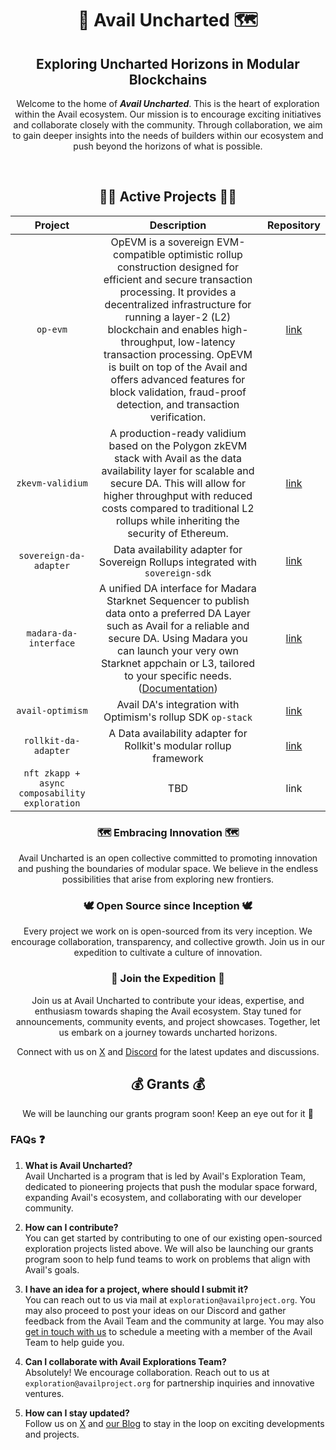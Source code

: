 <div align="center">
  
  <h1> 🚀 Avail Uncharted 🗺 </h1>
  <h2>Exploring Uncharted Horizons in Modular Blockchains</h2>
  <p>Welcome to the home of <b><i>Avail Uncharted</i></b>. This is the heart of exploration within the Avail ecosystem. Our mission is to encourage exciting initiatives and collaborate closely with the community. Through collaboration, we aim to gain deeper insights into the needs of builders within our ecosystem and push beyond the horizons of what is possible.</p>
<br>

## 🏃‍♂️ Active Projects 🏃‍♂️
| Project              | Description | Repository |
| :----------------------: | :---------: | :--------: |
| `op-evm`        |   OpEVM is a sovereign EVM-compatible optimistic rollup construction designed for efficient and secure transaction processing. It provides a decentralized infrastructure for running a layer-2 (L2) blockchain and enables high-throughput, low-latency transaction processing. OpEVM is built on top of the Avail and offers advanced features for block validation, fraud-proof detection, and transaction verification. |  [link](https://github.com/availproject/op-evm) |
| `zkevm-validium` | A production-ready validium based on the Polygon zkEVM stack with Avail as the data availability layer for scalable and secure DA. This will allow for higher throughput with reduced costs compared to traditional L2 rollups while inheriting the security of Ethereum. | [link](https://github.com/QEDK/zkevm-node) |
| `sovereign-da-adapter`           |   Data availability adapter for Sovereign Rollups integrated with `sovereign-sdk`  | [link](https://github.com/availproject/sovereign-sdk/tree/main) |
| `madara-da-interface` |  A unified DA interface for Madara Starknet Sequencer to publish data onto a preferred DA Layer such as Avail for a reliable and secure DA. Using Madara you can launch your very own Starknet appchain or L3, tailored to your specific needs. ([Documentation](https://docs.madara.zone/ecosystem/avail))   | [link](https://github.com/keep-starknet-strange/madara/pull/1021) |
| `avail-optimism`    | Avail DA's integration with Optimism's rollup SDK `op-stack` | [link](https://github.com/availproject/avail-optimism) |
| `rollkit-da-adapter` | A Data availability adapter for Rollkit's modular rollup framework | [link](https://github.com/rollkit/rollkit/pull/1168) |
| `nft zkapp + async composability exploration` |  TBD   | link |

### 🗺 Embracing Innovation 🗺
Avail Uncharted is an open collective committed to promoting innovation and pushing the boundaries of modular space. We believe in the endless possibilities that arise from exploring new frontiers.

### 🕊 Open Source since Inception 🕊
Every project we work on is open-sourced from its very inception. We encourage collaboration, transparency, and collective growth. Join us in our expedition to cultivate a culture of innovation.

### 👥 Join the Expedition 👥
Join us at Avail Uncharted to contribute your ideas, expertise, and enthusiasm towards shaping the Avail ecosystem. Stay tuned for announcements, community events, and project showcases. Together, let us embark on a journey towards uncharted horizons.

Connect with us on [X](https://x.com/AvailProject) and [Discord](https://discord.gg/y6fHnxZQX8) for the latest updates and discussions.

## 💰 Grants 💰
We will be launching our grants program soon! Keep an eye out for it 👀 

</div>

### FAQs ❓
1. **What is Avail Uncharted?** <br>
Avail Uncharted is a program that is led by Avail's Exploration Team, dedicated to pioneering projects that push the modular space forward, expanding Avail's ecosystem, and collaborating with our developer community.

2. **How can I contribute?** <br>
You can get started by contributing to one of our existing open-sourced exploration projects listed above. We will also be launching our grants program soon to help fund teams to work on problems that align with Avail's goals.

3. **I have an idea for a project, where should I submit it?** <br>
You can reach out to us via mail at `exploration@availproject.org`. You may also proceed to post your ideas on our Discord and gather feedback from the Avail Team and the community at large. You may also [get in touch with us](https://airtable.com/app3uGEo7mZ5jbIfW/shrLfg0gF0RiQ7kfV) to schedule a meeting with a member of the Avail Team to help guide you.

4. **Can I collaborate with Avail Explorations Team?** <br>
Absolutely! We encourage collaboration. Reach out to us at `exploration@availproject.org` for partnership inquiries and innovative ventures.

5. **How can I stay updated?** <br>
Follow us on [X](https://x.com/AvailProject) and [our Blog](https://blog.availproject.org/) to stay in the loop on exciting developments and projects.

